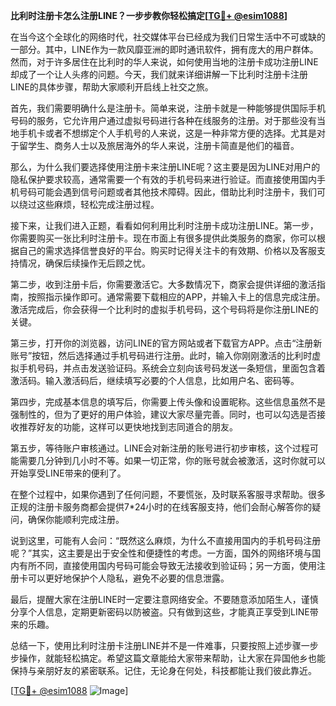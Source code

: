**比利时注册卡怎么注册LINE？一步步教你轻松搞定[[TG💪+ @esim1088](https://t.me/s/esim1088)]**

在当今这个全球化的网络时代，社交媒体平台已经成为我们日常生活中不可或缺的一部分。其中，LINE作为一款风靡亚洲的即时通讯软件，拥有庞大的用户群体。然而，对于许多居住在比利时的华人来说，如何使用当地的注册卡成功注册LINE却成了一个让人头疼的问题。今天，我们就来详细讲解一下比利时注册卡注册LINE的具体步骤，帮助大家顺利开启线上社交之旅。

首先，我们需要明确什么是注册卡。简单来说，注册卡就是一种能够提供国际手机号码的服务，它允许用户通过虚拟号码进行各种在线服务的注册。对于那些没有当地手机卡或者不想绑定个人手机号的人来说，这是一种非常方便的选择。尤其是对于留学生、商务人士以及旅居海外的华人来说，注册卡简直是他们的福音。

那么，为什么我们要选择使用注册卡来注册LINE呢？这主要是因为LINE对用户的隐私保护要求较高，通常需要一个有效的手机号码来进行验证。而直接使用国内手机号码可能会遇到信号问题或者其他技术障碍。因此，借助比利时注册卡，我们可以绕过这些麻烦，轻松完成注册过程。

接下来，让我们进入正题，看看如何利用比利时注册卡成功注册LINE。第一步，你需要购买一张比利时注册卡。现在市面上有很多提供此类服务的商家，你可以根据自己的需求选择信誉良好的平台。购买时记得关注卡的有效期、价格以及客服支持情况，确保后续操作无后顾之忧。

第二步，收到注册卡后，你需要激活它。大多数情况下，商家会提供详细的激活指南，按照指示操作即可。通常需要下载相应的APP，并输入卡上的信息完成注册。激活完成后，你会获得一个比利时的虚拟手机号码，这个号码将是你注册LINE的关键。

第三步，打开你的浏览器，访问LINE的官方网站或者下载官方APP。点击“注册新账号”按钮，然后选择通过手机号码进行注册。此时，输入你刚刚激活的比利时虚拟手机号码，并点击发送验证码。系统会立刻向该号码发送一条短信，里面包含着激活码。输入激活码后，继续填写必要的个人信息，比如用户名、密码等。

第四步，完成基本信息的填写后，你需要上传头像和设置昵称。这些信息虽然不是强制性的，但为了更好的用户体验，建议大家尽量完善。同时，也可以勾选是否接收推荐好友的功能，这样可以更快地找到志同道合的朋友。

第五步，等待账户审核通过。LINE会对新注册的账号进行初步审核，这个过程可能需要几分钟到几小时不等。如果一切正常，你的账号就会被激活，这时你就可以开始享受LINE带来的便利了。

在整个过程中，如果你遇到了任何问题，不要慌张，及时联系客服寻求帮助。很多正规的注册卡服务商都会提供7*24小时的在线客服支持，他们会耐心解答你的疑问，确保你能顺利完成注册。

说到这里，可能有人会问：“既然这么麻烦，为什么不直接用国内的手机号码注册呢？”其实，这主要是出于安全性和便捷性的考虑。一方面，国外的网络环境与国内有所不同，直接使用国内号码可能会导致无法接收到验证码；另一方面，使用注册卡可以更好地保护个人隐私，避免不必要的信息泄露。

最后，提醒大家在注册LINE时一定要注意网络安全。不要随意添加陌生人，谨慎分享个人信息，定期更新密码以防被盗。只有做到这些，才能真正享受到LINE带来的乐趣。

总结一下，使用比利时注册卡注册LINE并不是一件难事，只要按照上述步骤一步步操作，就能轻松搞定。希望这篇文章能给大家带来帮助，让大家在异国他乡也能保持与亲朋好友的紧密联系。记住，无论身在何处，科技都能让我们彼此靠近。

[[TG💪+ @esim1088](https://t.me/s/esim1088) ![Image](https://i.postimg.cc/4NQfJmqS/Snipaste-2025-05-13-00-14-12.png)]